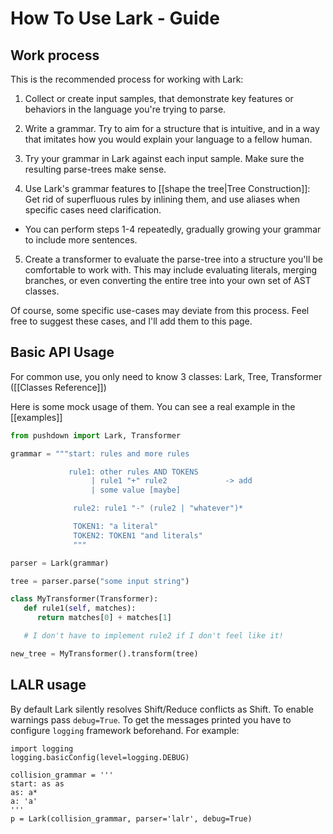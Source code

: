 # How To Use Lark - Guide

## Work process

This is the recommended process for working with Lark:

1. Collect or create input samples, that demonstrate key features or behaviors in the language you're trying to parse.

2. Write a grammar. Try to aim for a structure that is intuitive, and in a way that imitates how you would explain your language to a fellow human.

3. Try your grammar in Lark against each input sample. Make sure the resulting parse-trees make sense.

4. Use Lark's grammar features to [[shape the tree|Tree Construction]]: Get rid of superfluous rules by inlining them, and use aliases when specific cases need clarification.

  - You can perform steps 1-4 repeatedly, gradually growing your grammar to include more sentences.

5. Create a transformer to evaluate the parse-tree into a structure you'll be comfortable to work with. This may include evaluating literals, merging branches, or even converting the entire tree into your own set of AST classes.

Of course, some specific use-cases may deviate from this process. Feel free to suggest these cases, and I'll add them to this page.

## Basic API Usage

For common use, you only need to know 3 classes: Lark, Tree, Transformer  ([[Classes Reference]])

Here is some mock usage of them. You can see a real example in the [[examples]]

```python
from pushdown import Lark, Transformer

grammar = """start: rules and more rules

             rule1: other rules AND TOKENS
                  | rule1 "+" rule2             -> add
                  | some value [maybe]

              rule2: rule1 "-" (rule2 | "whatever")*

              TOKEN1: "a literal"
              TOKEN2: TOKEN1 "and literals"
              """

parser = Lark(grammar)

tree = parser.parse("some input string")

class MyTransformer(Transformer):
   def rule1(self, matches):
      return matches[0] + matches[1]

   # I don't have to implement rule2 if I don't feel like it!

new_tree = MyTransformer().transform(tree)
```

## LALR usage

By default Lark silently resolves Shift/Reduce conflicts as Shift. To enable warnings pass `debug=True`. To get the messages printed you have to configure `logging` framework beforehand. For example:

```
import logging
logging.basicConfig(level=logging.DEBUG)

collision_grammar = '''
start: as as
as: a*
a: 'a'
'''
p = Lark(collision_grammar, parser='lalr', debug=True)
```
